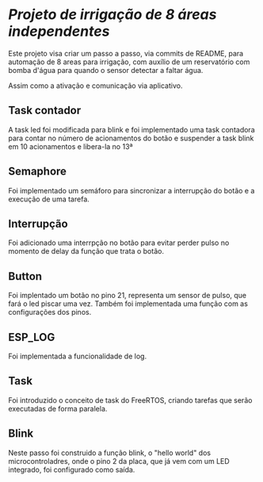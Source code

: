 # _Projeto de irrigação de 8 áreas independentes_

Este projeto visa criar um passo a passo, via commits de README, para automação de 8 areas para irrigação, com auxílio de um reservatório com bomba d'água para quando o sensor detectar a faltar água.

Assim como a ativação e comunicação via aplicativo.

## Task contador

A task led foi modificada para blink e foi implementado uma task contadora para contar no número de acionamentos do botão e suspender a task blink em 10 acionamentos e libera-la no 13ª

## Semaphore

Foi implementado um semáforo para sincronizar a interrupção do botão e a execução de uma tarefa.

## Interrupção

Foi adicionado uma interrpção no botão para evitar perder pulso no momento de delay da função que trata o botão.

## Button

Foi implentado um botão no pino 21, representa um sensor de pulso, que fará o led piscar uma vez. Também foi implementada uma função com as configurações dos pinos.

## ESP_LOG

Foi implementada a funcionalidade de log.

## Task

Foi introduzido o conceito de task do FreeRTOS, criando tarefas que serão executadas de forma paralela.

## Blink

Neste passo foi construido a função blink, o "hello world" dos microcontroladres, onde o pino 2 da placa, que já vem com um LED integrado, foi configurado como saída.
